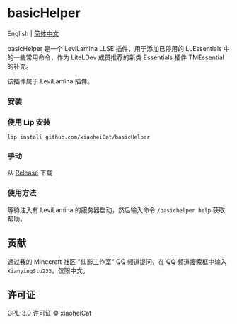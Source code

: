 # basicHelper

English | [简体中文](https://github.com/xiaoheiCat/basicHelper/blob/main/README.zh.md)

basicHelper 是一个 LeviLamina LLSE 插件，用于添加已停用的 LLEssentials 中的一些常用命令，作为 LiteLDev 成员推荐的新类 Essentials 插件 TMEssential 的补充。

该插件属于 LeviLamina 插件。

### 安装

### 使用 Lip 安装

```shell
lip install github.com/xiaoheiCat/basicHelper
```

### 手动

从 [Release](https://github.com/xiaoheiCat/basicHelper/releases) 下载

### 使用方法

等待注入有 LeviLamina 的服务器启动，然后输入命令 `/basichelper help` 获取帮助。

## 贡献

通过我的 Minecraft 社区 "仙影工作室" QQ 频道提问，在 QQ 频道搜索框中输入 `XianyingStu233`。仅限中文。

## 许可证

GPL-3.0 许可证 © xiaoheiCat
